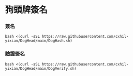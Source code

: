 # 狗頭牌簽名

### 簽名
```
bash <(curl -sSL https://raw.githubusercontent.com/cxhil-yixian/DogHead/main/DogHash.sh)
```

### 驗證簽名
```
bash <(curl -sSL https://raw.githubusercontent.com/cxhil-yixian/DogHead/main/DogVerify.sh)
```